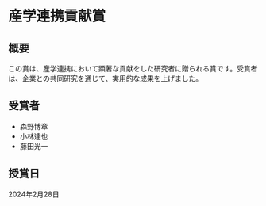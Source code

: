 # 産学連携貢献賞

## 概要

この賞は、産学連携において顕著な貢献をした研究者に贈られる賞です。受賞者は、企業との共同研究を通じて、実用的な成果を上げました。

## 受賞者

- 森野博章
- 小林達也
- 藤田光一

## 授賞日

2024年2月28日 